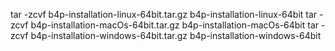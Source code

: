
tar -zcvf   b4p-installation-linux-64bit.tar.gz    b4p-installation-linux-64bit
tar -zcvf   b4p-installation-macOs-64bit.tar.gz    b4p-installation-macOs-64bit
tar -zcvf   b4p-installation-windows-64bit.tar.gz    b4p-installation-windows-64bit


